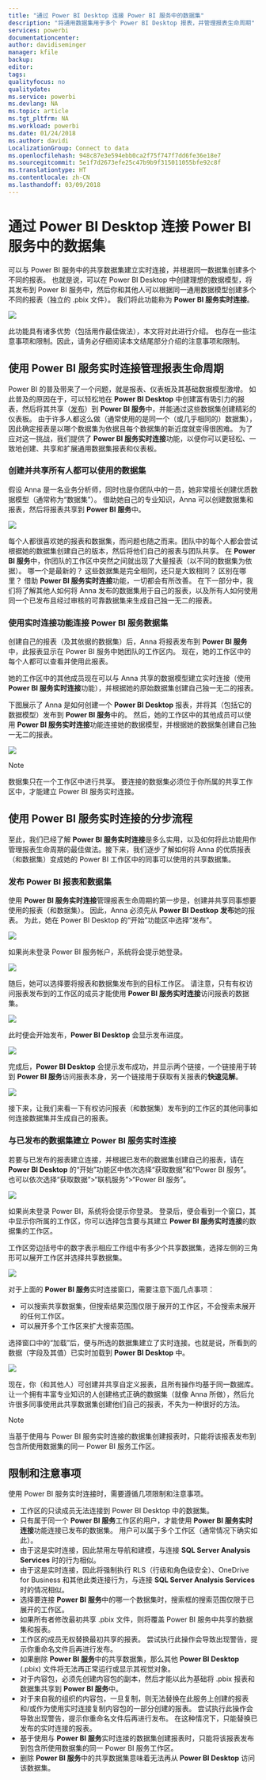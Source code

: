 ```yaml
---
title: "通过 Power BI Desktop 连接 Power BI 服务中的数据集"
description: "将通用数据集用于多个 Power BI Desktop 报表，并管理报表生命周期"
services: powerbi
documentationcenter: 
author: davidiseminger
manager: kfile
backup: 
editor: 
tags: 
qualityfocus: no
qualitydate: 
ms.service: powerbi
ms.devlang: NA
ms.topic: article
ms.tgt_pltfrm: NA
ms.workload: powerbi
ms.date: 01/24/2018
ms.author: davidi
LocalizationGroup: Connect to data
ms.openlocfilehash: 948c87e3e594ebb0ca2f75f747f7dd6fe36e18e7
ms.sourcegitcommit: 5e1f7d2673efe25c47b9b9f315011055bfe92c8f
ms.translationtype: HT
ms.contentlocale: zh-CN
ms.lasthandoff: 03/09/2018
---
```

# <a name="connect-to-datasets-in-the-power-bi-service-from-power-bi-desktop"></a>通过 Power BI Desktop 连接 Power BI 服务中的数据集
可以与 Power BI 服务中的共享数据集建立实时连接，并根据同一数据集创建多个不同的报表。 也就是说，可以在 Power BI Desktop 中创建理想的数据模型，将其发布到 Power BI 服务中，然后你和其他人可以根据同一通用数据模型创建多个不同的报表（独立的 .pbix 文件）。 我们将此功能称为 **Power BI 服务实时连接**。

![](media/desktop-report-lifecycle-datasets/report-lifecycle_01.png)

此功能具有诸多优势（包括用作最佳做法），本文将对此进行介绍。 也存在一些注意事项和限制。因此，请务必仔细阅读本文结尾部分介绍的注意事项和限制。

## <a name="using-a-power-bi-service-live-connection-for-report-lifecycle-management"></a>使用 Power BI 服务实时连接管理报表生命周期
Power BI 的普及带来了一个问题，就是报表、仪表板及其基础数据模型激增。 如此普及的原因在于，可以轻松地在 **Power BI Desktop** 中创建富有吸引力的报表，然后将其共享（[发布](desktop-upload-desktop-files.md)）到 **Power BI 服务**中，并能通过这些数据集创建精彩的仪表板。 由于许多人都这么做（通常使用的是同一个（或几乎相同的）数据集），因此确定报表是以哪个数据集为依据且每个数据集的新近度就变得很困难。 为了应对这一挑战，我们提供了 **Power BI 服务实时连接**功能，以便你可以更轻松、一致地创建、共享和扩展通用数据集报表和仪表板。

### <a name="create-a-dataset-everyone-can-use-then-share-it"></a>创建并共享所有人都可以使用的数据集
假设 Anna 是一名业务分析师，同时也是你团队中的一员，她非常擅长创建优质数据模型（通常称为“数据集”）。 借助她自己的专业知识，Anna 可以创建数据集和报表，然后将报表共享到 **Power BI 服务**中。

![](media/desktop-report-lifecycle-datasets/report-lifecycle_02a.png)

每个人都很喜欢她的报表和数据集，而问题也随之而来。团队中的每个人都会尝试根据她的数据集创建自己的版本，然后将他们自己的报表与团队共享。 在 **Power BI 服务**中，你团队的工作区中突然之间就出现了大量报表（以不同的数据集为依据）。 哪一个是最新的？ 这些数据集是完全相同，还只是大致相同？ 区别在哪里？ 借助 **Power BI 服务实时连接**功能，一切都会有所改善。 在下一部分中，我们将了解其他人如何将 Anna 发布的数据集用于自己的报表，以及所有人如何使用同一个已发布且经过审核的可靠数据集来生成自己独一无二的报表。

### <a name="connect-to-a-power-bi-service-dataset-using-a-live-connection"></a>使用实时连接功能连接 Power BI 服务数据集
创建自己的报表（及其依据的数据集）后，Anna 将报表发布到 **Power BI 服务**中，此报表显示在 Power BI 服务中她团队的工作区内。 现在，她的工作区中的每个人都可以查看并使用此报表。

她的工作区中的其他成员现在可以与 Anna 共享的数据模型建立实时连接（使用 **Power BI 服务实时连接**功能），并根据她的原始数据集创建自己独一无二的报表。

下图展示了 Anna 是如何创建一个 **Power BI Desktop** 报表，并将其（包括它的数据模型）发布到 **Power BI 服务**中的。 然后，她的工作区中的其他成员可以使用 **Power BI 服务实时连接**功能连接她的数据模型，并根据她的数据集创建自己独一无二的报表。

![](media/desktop-report-lifecycle-datasets/report-lifecycle_03.png)

> [!NOTE]
> 数据集只在一个工作区中进行共享。 要连接的数据集必须位于你所属的共享工作区中，才能建立 Power BI 服务实时连接。
> 
> 

## <a name="step-by-step-for-using-the-power-bi-service-live-connection"></a>使用 Power BI 服务实时连接的分步流程
至此，我们已经了解 **Power BI 服务实时连接**是多么实用，以及如何将此功能用作管理报表生命周期的最佳做法。接下来，我们逐步了解如何将 Anna 的优质报表（和数据集）变成她的 Power BI 工作区中的同事可以使用的共享数据集。

### <a name="publish-a-power-bi-report-and-dataset"></a>发布 Power BI 报表和数据集
使用 **Power BI 服务实时连接**管理报表生命周期的第一步是，创建并共享同事想要使用的报表（和数据集）。 因此，Anna 必须先从 **Power BI Destkop** **发布**她的报表。 为此，她在 Power BI Desktop 的“开始”功能区中选择“发布”。

![](media/desktop-report-lifecycle-datasets/report-lifecycle_02a.png)

如果尚未登录 Power BI 服务帐户，系统将会提示她登录。

![](media/desktop-report-lifecycle-datasets/report-lifecycle_04.png)

随后，她可以选择要将报表和数据集发布到的目标工作区。 请注意，只有有权访问报表发布到的工作区的成员才能使用 **Power BI 服务实时连接**访问报表的数据集。

![](media/desktop-report-lifecycle-datasets/report-lifecycle_05.png)

此时便会开始发布，**Power BI Desktop** 会显示发布进度。

![](media/desktop-report-lifecycle-datasets/report-lifecycle_06.png)

完成后，**Power BI Desktop** 会提示发布成功，并显示两个链接，一个链接用于转到 **Power BI 服务**访问报表本身，另一个链接用于获取有关报表的**快速见解**。

![](media/desktop-report-lifecycle-datasets/report-lifecycle_07.png)

接下来，让我们来看一下有权访问报表（和数据集）发布到的工作区的其他同事如何连接数据集并生成自己的报表。

### <a name="establish-a-power-bi-service-live-connection-to-the-published-dataset"></a>与已发布的数据集建立 Power BI 服务实时连接
若要与已发布的报表建立连接，并根据已发布的数据集创建自己的报表，请在 **Power BI Desktop** 的“开始”功能区中依次选择“获取数据”和“Power BI 服务”。 也可以依次选择“获取数据”>“联机服务”>“Power BI 服务”。

![](media/desktop-report-lifecycle-datasets/report-lifecycle_08.png)

如果尚未登录 Power BI，系统将会提示你登录。 登录后，便会看到一个窗口，其中显示你所属的工作区，你可以选择包含要与其建立 **Power BI 服务实时连接**的数据集的工作区。

工作区旁边括号中的数字表示相应工作组中有多少个共享数据集，选择左侧的三角形可以展开工作区并选择共享数据集。

![](media/desktop-report-lifecycle-datasets/report-lifecycle_09a.png)

对于上面的 **Power BI 服务**实时连接窗口，需要注意下面几点事项：

* 可以搜索共享数据集，但搜索结果范围仅限于展开的工作区，不会搜索未展开的任何工作区。
* 可以展开多个工作区来扩大搜索范围。

选择窗口中的“加载”后，便与所选的数据集建立了实时连接。也就是说，所看到的数据（字段及其值）已实时加载到 **Power BI Desktop** 中。

![](media/desktop-report-lifecycle-datasets/report-lifecycle_10.png)

现在，你（和其他人）可创建并共享自定义报表，且所有操作均基于同一数据库。 让一个拥有丰富专业知识的人创建格式正确的数据集（就像 Anna 所做），然后允许很多同事使用此共享数据集创建他们自己的报表，不失为一种很好的方法。

> [!NOTE]
> 当基于使用与 Power BI 服务实时连接的数据集创建报表时，只能将该报表发布到包含所使用数据集的同一 Power BI 服务工作区。
> 
> 

## <a name="limitations-and-considerations"></a>限制和注意事项
使用 Power BI 服务实时连接时，需要遵循几项限制和注意事项。

* 工作区的只读成员无法连接到 Power BI Desktop 中的数据集。
* 只有属于同一个 **Power BI 服务**工作区的用户，才能使用 **Power BI 服务实时连接**功能连接已发布的数据集。 用户可以属于多个工作区（通常情况下确实如此）。
* 由于这是实时连接，因此禁用左导航和建模，与连接 **SQL Server Analysis Services** 时的行为相似。
* 由于这是实时连接，因此将强制执行 RLS（行级和角色级安全）、OneDrive for Business 和其他此类连接行为，与连接 **SQL Server Analysis Services** 时的情况相似。
* 选择要连接 **Power BI 服务**中的哪一个数据集时，搜索框的搜索范围仅限于已展开的工作区。
* 如果所有者修改最初共享 .pbix 文件，则将覆盖 Power BI 服务中共享的数据集和报表。
* 工作区的成员无权替换最初共享的报表。 尝试执行此操作会导致出现警告，提示你重命名文件后再进行发布。
* 如果删除 **Power BI 服务**中的共享数据集，那么其他 **Power BI Desktop** (.pbix) 文件将无法再正常运行或显示其视觉对象。
* 对于内容包，必须先创建内容包的副本，然后才能以此为基础将 .pbix 报表和数据集共享到 **Power BI 服务**中。
* 对于来自我的组织的内容包，一旦复制，则无法替换在此服务上创建的报表和/或作为使用实时连接复制内容包的一部分创建的报表。 尝试执行此操作会导致出现警告，提示你重命名文件后再进行发布。 在这种情况下，只能替换已发布的实时连接的报表。
* 基于使用与 **Power BI 服务**实时连接的数据集创建报表时，只能将该报表发布到包含所使用数据集的同一 Power BI 服务工作区。
* 删除 **Power BI 服务**中的共享数据集意味着无法再从 **Power BI Desktop** 访问该数据集。

